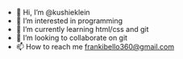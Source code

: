 - 👋 Hi, I’m @kushieklein
- 👀 I’m interested in programming
- 🌱 I’m currently learning html/css and git
- 💞️ I’m looking to collaborate on git
- 📫 How to reach me frankibello360@gmail.com

<!---
kushieklein/kushieklein is a ✨ special ✨ repository because its `README.md` (this file) appears on your GitHub profile.
You can click the Preview link to take a look at your changes.
--->
